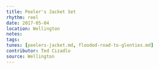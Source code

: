```yaml
---
title: Peeler's Jacket Set
rhythm: reel
date: 2017-05-04
location: Wellington
notes:
tags: 
tunes: [peelers-jacket.md, flooded-road-to-glenties.md]
contributor: Ted Cizadlo
source: Wellington
---
```

